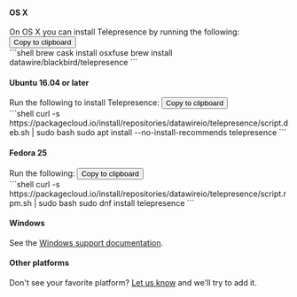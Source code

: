 <script src="https://cdn.jsdelivr.net/npm/clipboard@1/dist/clipboard.min.js"></script>
<script>
    var clipboard = new Clipboard('.copy-to-clipboard');
    clipboard.on('success', function(e) {
        ga('send', 'event', 'telepresence', 'download', e.trigger.dataset.system);
        e.clearSelection();
        alert('Copied to clipboard!');
    });
</script>

#### OS X
<div class="u-cf u-full-width">
On OS X you can install Telepresence by running the following:
<button data-system="osx" class="button fa-pull-right copy-to-clipboard" data-clipboard-text="brew cask install osxfuse&#xa;brew install datawire/blackbird/telepresence">Copy to clipboard</button>
</div>
```shell
brew cask install osxfuse
brew install datawire/blackbird/telepresence
```

#### Ubuntu 16.04 or later
<div class="u-cf u-full-width">
Run the following to install Telepresence:
<button data-system="ubuntu" class="button fa-pull-right copy-to-clipboard" data-clipboard-text="curl -s https://packagecloud.io/install/repositories/datawireio/telepresence/script.deb.sh | sudo bash&#xa;sudo apt install --no-install-recommends telepresence">Copy to clipboard</button>
</div>
```shell
curl -s https://packagecloud.io/install/repositories/datawireio/telepresence/script.deb.sh | sudo bash
sudo apt install --no-install-recommends telepresence
```

#### Fedora 25
<div class="u-cf u-full-width">
Run the following:
<button data-system="fedora" class="button fa-pull-right copy-to-clipboard" data-clipboard-text="curl -s https://packagecloud.io/install/repositories/datawireio/telepresence/script.rpm.sh | sudo bash&#xa;sudo dnf install telepresence">Copy to clipboard</button>
</div>
```shell
curl -s https://packagecloud.io/install/repositories/datawireio/telepresence/script.rpm.sh | sudo bash
sudo dnf install telepresence
```

#### Windows

See the [Windows support documentation](/reference/windows.html).

#### Other platforms

Don't see your favorite platform?
[Let us know](https://github.com/datawire/telepresence/issues/new) and we'll try to add it. 
